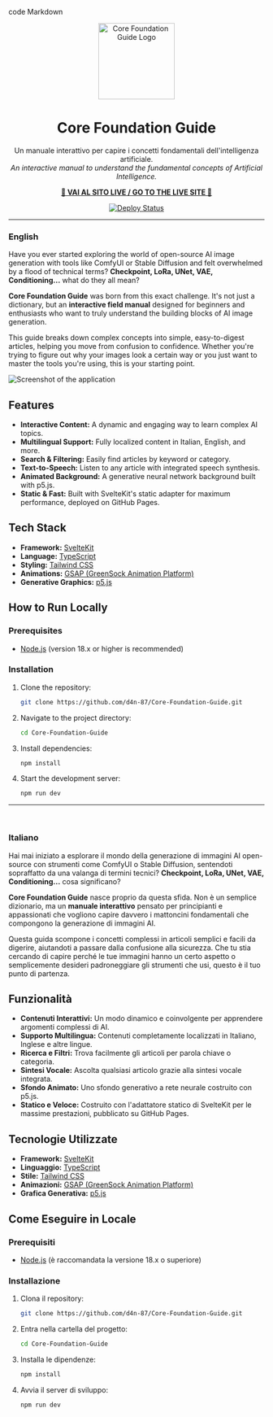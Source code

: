 code
Markdown
<div align="center">
  <a href="https://d4n-87.github.io/Core-Foundation-Guide/">
    <img src="https://d4n-87.github.io/Core-Foundation-Guide/logo.webp" alt="Core Foundation Guide Logo" width="150" height="150">
  </a>
  <h1>Core Foundation Guide</h1>
  <p>
    Un manuale interattivo per capire i concetti fondamentali dell'intelligenza artificiale.
    <br>
    <em>An interactive manual to understand the fundamental concepts of Artificial Intelligence.</em>
  </p>
  <p>
    <strong><a href="https://d4n-87.github.io/Core-Foundation-Guide/">🚀 VAI AL SITO LIVE / GO TO THE LIVE SITE 🚀</a></strong>
  </p>
  <p>
    <a href="https://github.com/d4n-87/Core-Foundation-Guide/actions/workflows/deploy.yml">
      <img src="https://github.com/d4n-87/Core-Foundation-Guide/actions/workflows/deploy.yml/badge.svg" alt="Deploy Status">
    </a>
  </p>
</div>

---

### English

Have you ever started exploring the world of open-source AI image generation with tools like ComfyUI or Stable Diffusion and felt overwhelmed by a flood of technical terms? **Checkpoint, LoRa, UNet, VAE, Conditioning...** what do they all mean?

**Core Foundation Guide** was born from this exact challenge. It's not just a dictionary, but an **interactive field manual** designed for beginners and enthusiasts who want to truly understand the building blocks of AI image generation.

This guide breaks down complex concepts into simple, easy-to-digest articles, helping you move from confusion to confidence. Whether you're trying to figure out why your images look a certain way or you just want to master the tools you're using, this is your starting point.

![Screenshot of the application](INSERISCI_QUI_IL_LINK_ALLO_SCREENSHOT)

## Features

*   **Interactive Content:** A dynamic and engaging way to learn complex AI topics.
*   **Multilingual Support:** Fully localized content in Italian, English, and more.
*   **Search & Filtering:** Easily find articles by keyword or category.
*   **Text-to-Speech:** Listen to any article with integrated speech synthesis.
*   **Animated Background:** A generative neural network background built with p5.js.
*   **Static & Fast:** Built with SvelteKit's static adapter for maximum performance, deployed on GitHub Pages.

## Tech Stack

*   **Framework:** [SvelteKit](https://kit.svelte.dev/)
*   **Language:** [TypeScript](https://www.typescriptlang.org/)
*   **Styling:** [Tailwind CSS](https://tailwindcss.com/)
*   **Animations:** [GSAP (GreenSock Animation Platform)](https://gsap.com/)
*   **Generative Graphics:** [p5.js](https://p5js.org/)

## How to Run Locally

### Prerequisites

- [Node.js](https://nodejs.org/) (version 18.x or higher is recommended)

### Installation

1.  Clone the repository:
    ```bash
    git clone https://github.com/d4n-87/Core-Foundation-Guide.git
    ```
2.  Navigate to the project directory:
    ```bash
    cd Core-Foundation-Guide
    ```
3.  Install dependencies:
    ```bash
    npm install
    ```
4.  Start the development server:
    ```bash
    npm run dev
    ```

---

<br>

### Italiano

Hai mai iniziato a esplorare il mondo della generazione di immagini AI open-source con strumenti come ComfyUI o Stable Diffusion, sentendoti sopraffatto da una valanga di termini tecnici? **Checkpoint, LoRa, UNet, VAE, Conditioning...** cosa significano?

**Core Foundation Guide** nasce proprio da questa sfida. Non è un semplice dizionario, ma un **manuale interattivo** pensato per principianti e appassionati che vogliono capire davvero i mattoncini fondamentali che compongono la generazione di immagini AI.

Questa guida scompone i concetti complessi in articoli semplici e facili da digerire, aiutandoti a passare dalla confusione alla sicurezza. Che tu stia cercando di capire perché le tue immagini hanno un certo aspetto o semplicemente desideri padroneggiare gli strumenti che usi, questo è il tuo punto di partenza.

## Funzionalità

*   **Contenuti Interattivi:** Un modo dinamico e coinvolgente per apprendere argomenti complessi di AI.
*   **Supporto Multilingua:** Contenuti completamente localizzati in Italiano, Inglese e altre lingue.
*   **Ricerca e Filtri:** Trova facilmente gli articoli per parola chiave o categoria.
*   **Sintesi Vocale:** Ascolta qualsiasi articolo grazie alla sintesi vocale integrata.
*   **Sfondo Animato:** Uno sfondo generativo a rete neurale costruito con p5.js.
*   **Statico e Veloce:** Costruito con l'adattatore statico di SvelteKit per le massime prestazioni, pubblicato su GitHub Pages.

## Tecnologie Utilizzate

*   **Framework:** [SvelteKit](https://kit.svelte.dev/)
*   **Linguaggio:** [TypeScript](https://www.typescriptlang.org/)
*   **Stile:** [Tailwind CSS](https://tailwindcss.com/)
*   **Animazioni:** [GSAP (GreenSock Animation Platform)](https://gsap.com/)
*   **Grafica Generativa:** [p5.js](https://p5js.org/)

## Come Eseguire in Locale

### Prerequisiti

- [Node.js](https://nodejs.org/) (è raccomandata la versione 18.x o superiore)

### Installazione

1.  Clona il repository:
    ```bash
    git clone https://github.com/d4n-87/Core-Foundation-Guide.git
    ```
2.  Entra nella cartella del progetto:
    ```bash
    cd Core-Foundation-Guide
    ```
3.  Installa le dipendenze:
    ```bash
    npm install
    ```
4.  Avvia il server di sviluppo:
    ```bash
    npm run dev
    ```
